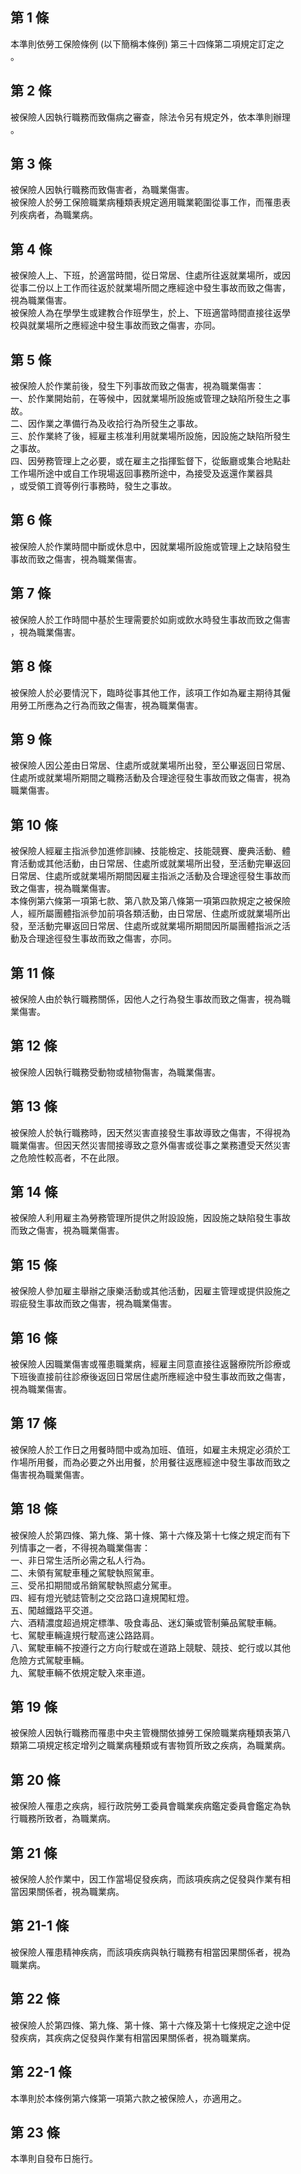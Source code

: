 第 1 條
-------
本準則依勞工保險條例 (以下簡稱本條例) 第三十四條第二項規定訂定之  
。

第 2 條
-------
被保險人因執行職務而致傷病之審查，除法令另有規定外，依本準則辦理  
。

第 3 條
-------
被保險人因執行職務而致傷害者，為職業傷害。  
被保險人於勞工保險職業病種類表規定適用職業範圍從事工作，而罹患表  
列疾病者，為職業病。

第 4 條
-------
被保險人上、下班，於適當時間，從日常居、住處所往返就業場所，或因  
從事二份以上工作而往返於就業場所間之應經途中發生事故而致之傷害，  
視為職業傷害。  
被保險人為在學學生或建教合作班學生，於上、下班適當時間直接往返學  
校與就業場所之應經途中發生事故而致之傷害，亦同。

第 5 條
-------
被保險人於作業前後，發生下列事故而致之傷害，視為職業傷害：  
一、於作業開始前，在等候中，因就業場所設施或管理之缺陷所發生之事  
    故。  
二、因作業之準備行為及收拾行為所發生之事故。  
三、於作業終了後，經雇主核准利用就業場所設施，因設施之缺陷所發生  
    之事故。  
四、因勞務管理上之必要，或在雇主之指揮監督下，從飯廳或集合地點赴  
    工作場所途中或自工作現場返回事務所途中，為接受及返還作業器具  
    ，或受領工資等例行事務時，發生之事故。

第 6 條
-------
被保險人於作業時間中斷或休息中，因就業場所設施或管理上之缺陷發生  
事故而致之傷害，視為職業傷害。

第 7 條
-------
被保險人於工作時間中基於生理需要於如廁或飲水時發生事故而致之傷害  
，視為職業傷害。

第 8 條
-------
被保險人於必要情況下，臨時從事其他工作，該項工作如為雇主期待其僱  
用勞工所應為之行為而致之傷害，視為職業傷害。

第 9 條
-------
被保險人因公差由日常居、住處所或就業場所出發，至公畢返回日常居、  
住處所或就業場所期間之職務活動及合理途徑發生事故而致之傷害，視為  
職業傷害。

第 10 條
--------
被保險人經雇主指派參加進修訓練、技能檢定、技能競賽、慶典活動、體  
育活動或其他活動，由日常居、住處所或就業場所出發，至活動完畢返回  
日常居、住處所或就業場所期間因雇主指派之活動及合理途徑發生事故而  
致之傷害，視為職業傷害。                                          
本條例第六條第一項第七款、第八款及第八條第一項第四款規定之被保險  
人，經所屬團體指派參加前項各類活動，由日常居、住處所或就業場所出  
發，至活動完畢返回日常居、住處所或就業場所期間因所屬團體指派之活  
動及合理途徑發生事故而致之傷害，亦同。

第 11 條
--------
被保險人由於執行職務關係，因他人之行為發生事故而致之傷害，視為職  
業傷害。

第 12 條
--------
被保險人因執行職務受動物或植物傷害，為職業傷害。

第 13 條
--------
被保險人於執行職務時，因天然災害直接發生事故導致之傷害，不得視為  
職業傷害。但因天然災害間接導致之意外傷害或從事之業務遭受天然災害  
之危險性較高者，不在此限。

第 14 條
--------
被保險人利用雇主為勞務管理所提供之附設設施，因設施之缺陷發生事故  
而致之傷害，視為職業傷害。

第 15 條
--------
被保險人參加雇主舉辦之康樂活動或其他活動，因雇主管理或提供設施之  
瑕疵發生事故而致之傷害，視為職業傷害。

第 16 條
--------
被保險人因職業傷害或罹患職業病，經雇主同意直接往返醫療院所診療或  
下班後直接前往診療後返回日常居住處所應經途中發生事故而致之傷害，  
視為職業傷害。

第 17 條
--------
被保險人於工作日之用餐時間中或為加班、值班，如雇主未規定必須於工  
作場所用餐，而為必要之外出用餐，於用餐往返應經途中發生事故而致之  
傷害視為職業傷害。

第 18 條
--------
被保險人於第四條、第九條、第十條、第十六條及第十七條之規定而有下  
列情事之一者，不得視為職業傷害：  
一、非日常生活所必需之私人行為。  
二、未領有駕駛車種之駕駛執照駕車。  
三、受吊扣期間或吊銷駕駛執照處分駕車。  
四、經有燈光號誌管制之交岔路口違規闖紅燈。  
五、闖越鐵路平交道。  
六、酒精濃度超過規定標準、吸食毒品、迷幻藥或管制藥品駕駛車輛。  
七、駕駛車輛違規行駛高速公路路肩。  
八、駕駛車輛不按遵行之方向行駛或在道路上競駛、競技、蛇行或以其他  
    危險方式駕駛車輛。  
九、駕駛車輛不依規定駛入來車道。

第 19 條
--------
被保險人因執行職務而罹患中央主管機關依據勞工保險職業病種類表第八  
類第二項規定核定增列之職業病種類或有害物質所致之疾病，為職業病。

第 20 條
--------
被保險人罹患之疾病，經行政院勞工委員會職業疾病鑑定委員會鑑定為執  
行職務所致者，為職業病。

第 21 條
--------
被保險人於作業中，因工作當場促發疾病，而該項疾病之促發與作業有相  
當因果關係者，視為職業病。

第 21-1 條
----------
被保險人罹患精神疾病，而該項疾病與執行職務有相當因果關係者，視為  
職業病。

第 22 條
--------
被保險人於第四條、第九條、第十條、第十六條及第十七條規定之途中促  
發疾病，其疾病之促發與作業有相當因果關係者，視為職業病。

第 22-1 條
----------
本準則於本條例第六條第一項第六款之被保險人，亦適用之。

第 23 條
--------
本準則自發布日施行。


